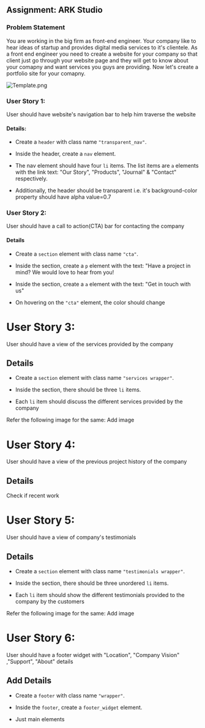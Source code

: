 ## Assignment: ARK Studio

### Problem Statement

You are working in the big firm as front-end engineer. Your company like to hear ideas of startup and provides digital media services to it's clientele. As a front end engineer you need to create a website for your company so that client just go through your website page and they will get to know about your comapny and want services you guys are providing. Now let's create a portfolio site for your comapny. 

![Template.png](./template.png)

### User Story 1:

User should have website's navigation bar to help him traverse the website

#### Details: 

- Create a `header` with class name `"transparent_nav"`. 


- Inside the header, create a `nav` element.

- The nav element should have four `li` items. The list items are  `a` elements with the link text: "Our Story", "Products", "Journal" & "Contact" respectively.

- Additionally, the header should be transparent i.e. it's 
background-color property should have alpha value=0.7


### User Story 2:

User should have a call to action(CTA) bar for contacting the company


#### Details

- Create a `section` element with class name `"cta"`.

- Inside the section, create a `p` element with the text: "Have a project in mind?  We would love to hear from you!


- Inside the section, create a `a` element with the text: "Get in touch with us"

- On hovering on the `"cta"` element, the color should change


# User Story 3:

User should have a view of the services provided by the company

## Details

- Create a `section` element with class name `"services wrapper"`.

- Inside the section, there should be three `li` items. 

- Each `li` item should discuss the different services provided by the company

Refer the following image for the same:
Add image
 


# User Story 4:

User should have a view of the previous project history of the company

## Details
Check if recent work


# User Story 5:

User should have a view of company's testimonials

## Details

- Create a `section` element with class name `"testimonials wrapper"`.

- Inside the section, there should be three unordered `li` items. 

- Each `li` item should show the different testimonials provided to the company by the customers

Refer the following image for the same:
Add image



# User Story 6:

User should have a footer widget with "Location", "Company Vision" ,"Support", "About" details 
 
## Add Details

- Create a `footer` with class name `"wrapper"`. 


- Inside the `footer`, create a `footer_widget` element.

- Just main elements


